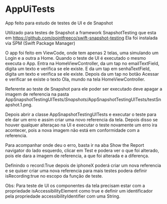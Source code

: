 # AppUiTests

App feito para estudo de testes de UI e de Snapshot

Utilizado para testes de Snapshot a framework SnapshotTesting que esta em https://github.com/pointfreeco/swift-snapshot-testing
Ela foi instalada via SPM (Swift Package Manager)

O app foi feito em ViewCode, onde tem apenas 2 telas, uma simulando um Login e a outra a Home.
Quando o teste de UI é executado o mesmo executa o App.
Entra na HomeViewController, da um tap no emailTextField, digita um texto e verifica se ele existe.
E da um tap em senhaTextField, digita um texto e verifica se ele existe.
Depois da um tap no botão Acessar e verificar se existe o texto Ola, mundo na tela HomeViewController.

Referente ao teste de Snapshot para ele poder ser executado deve apagar a imagem de referencia na pasta 
AppSnapshotTestingUITests/_Snapshots_/AppSnapshotTestingUITests/testSnapshot.1.png.

Depois abrir a classe AppSnapshotTestingUITests e executar o teste para ele dar um erro e assim criar uma novo referencia da tela.
Depois disso se houver qualquer alteraçao na UI e executar o teste novamente um erro ira acontecer, pois a nova imagem não está em conformidade com a 
referencia.

Para acompanhar onde deu o erro, basta ir na aba Show the Report navigator do lado esquerdo, clicar em Test e podera ver o que foi alterado,
pois ele dara a imagem de referencia, a que foi alterada e a diferença.

Definindo o record:True depois de iphoneX poderá criar um nova referencia e se quiser criar uma nova referencia para mais testes 
podera definir isRecording:true no escopo da função de teste.

Obs: Para teste de UI os componentes da tela precisam estar com a propriedade isAccessibilityElement como true e definir um identificador pela propriedade accessibilityIdentifier com uma String.
